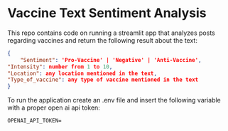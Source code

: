 # Vaccine Text Sentiment Analysis
This repo contains code on running a streamlit app that analyzes posts regarding vaccines and return the following result about the text:
```json
{
    "Sentiment": 'Pro-Vaccine' | 'Negative' | 'Anti-Vaccine', 
"Intensity": number from 1 to 10, 
"Location": any location mentioned in the text, 
"Type_of_vaccine": any type of vaccine mentioned in the text
}
```
To run the application create an .env file and insert the following variable with a proper open ai api token:
```
OPENAI_API_TOKEN=
```